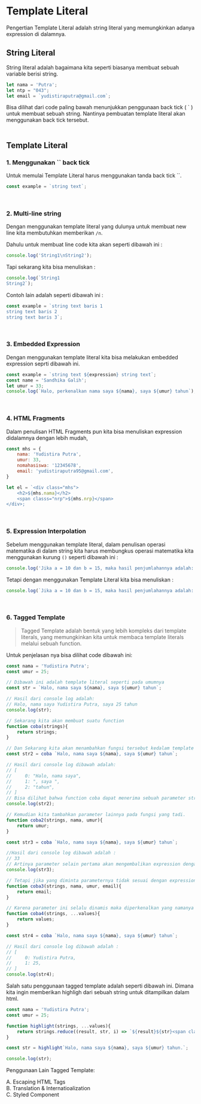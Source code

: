 # Template Literal

Pengertian Template Literal adalah string literal yang memungkinkan adanya expression di dalamnya.

## String Literal

String literal adalah bagaimana kita seperti biasanya membuat sebuah variable berisi string.

```js
let nama = 'Putra';
let ntp = "043";
let email = `yudistiraputra@gmail.com`;
```

Bisa dilihat dari code paling bawah menunjukkan penggunaan back tick ( ` ) untuk membuat sebuah string. Nantinya pembuatan template literal akan menggunakan back tick tersebut.<br /><br />

## Template Literal

### 1. Menggunakan `` back tick
Untuk memulai Template Literal harus menggunakan tanda back tick ``. 
  
```js
const example = `string text`;
```
<br />

### 2. Multi-line string

Dengan menggunakan template literal yang dulunya untuk membuat new line kita membutuhkan memberikan `/n`.

Dahulu untuk membuat line code kita akan seperti dibawah ini :
```js
console.log('String1\nString2');  
```
  
Tapi sekarang kita bisa menuliskan :
```js
console.log(`String1
String2`);
```

Contoh lain adalah seperti dibawah ini :
```js
const example = `string text baris 1
string text baris 2
string text baris 3`;
```
<br />


### 3. Embedded Expression

Dengan menggunakan template literal kita bisa melakukan embedded expression seprti dibawah ini.


```js
const example = `string text ${expression} string text`;
const name = 'Sandhika Galih';
let umur = 33;
console.log(`Halo, perkenalkan nama saya ${nama}, saya ${umur} tahun`);
```
<br />

### 4. HTML Fragments

Dalam penulisan HTML Fragments pun kita bisa menuliskan expression didalamnya dengan lebih mudah,

```js
const mhs = {
    nama: 'Yudistira Putra',
    umur: 33,
    nomahasiswa: '12345678',
    email: 'yudistiraputra95@gmail.com',
}

let el = `<div class="mhs">
    <h2>${mhs.nama}</h2>
    <span classs="nrp">${mhs.nrp}</span>
</div>;
```
<br />

### 5. Expression Interpolation

Sebelum menggunakan template literal, dalam penulisan operasi matematika di dalam string kita harus membungkus operasi matematika kita menggunakan kurung `()` seperti dibawah ini :

```js
console.log('Jika a = 10 dan b = 15, maka hasil penjumlahannya adalah: ' + ( a + b ) + ', bukan ' + (2 * a + b ));
```

Tetapi dengan menggunakan Template Literal kita bisa menuliskan :

```js
console.log(`Jika a = 10 dan b = 15, maka hasil penjumlahannya adalah: ${a + b}, bukan ${2 * a + b}`);
```
<br />

### 6. Tagged Template  
> Tagged Template adalah bentuk yang lebih kompleks dari template literals, yang memungkinkan kita untuk membaca template literals melalui sebuah function.

Untuk penjelasan nya bisa dilihat code dibawah ini:

```js
const nama = 'Yudistira Putra';
const umur = 25;

// Dibawah ini adalah template literal seperti pada umumnya 
const str = `Halo, nama saya ${nama}, saya ${umur} tahun`;

// Hasil dari console log adalah:
// Halo, nama saya Yudistira Putra, saya 25 tahun
console.log(str);

// Sekarang kita akan membuat suatu function
function coba(strings){
    return strings;
}

// Dan Sekarang kita akan menambahkan fungsi tersebut kedalam template literal tadi sehinggah menjadi tagged template
const str2 = coba `Halo, nama saya ${nama}, saya ${umur} tahun`;

// Hasil dari console log dibawah adalah: 
// [
//     0: "Halo, nama saya",
//     1: ", saya ",
//     2: "tahun",
// ]
// Bisa dilihat bahwa function coba dapat menerima sebuah parameter strings. Hasil dari tagged template tersebut adalah memecah template literal dipisahkan oleh expressionnya. Tetapi expressionnya tidak masuk kedalam hasil arraynya.
console.log(str2);

// Kemudian kita tambahkan parameter lainnya pada fungsi yang tadi.
function coba2(strings, nama, umur){
    return umur;
}

const str3 = coba `Halo, nama saya ${nama}, saya ${umur} tahun`;

//Hasil dari console log dibawah adalah :
// 33
// Artinya parameter selain pertama akan mengembalikan expression dengan nama yang dituliskan dan dalam konteks ini adalah umur.
console.log(str3);

// Tetapi jika yang diminta parameternya tidak sesuai dengan expression yang ada akan menghasilkan undefined.
function coba3(strings, nama, umur, email){
    return email;
}

// Karena parameter ini selalu dinamis maka diperkenalkan yang namanya adalah rest parameters. Rest parameters akan menjadi array yang mengambil semua parameter yang diberikan. Rest parameters dituliskan dengan menuliskan 3 titik dan sebuah nama parameter bebas.
function coba4(strings, ...values){
    return values;
}

const str4 = coba `Halo, nama saya ${nama}, saya ${umur} tahun`;

// Hasil dari console log dibawah adalah :
// [
//     0: Yudistira Putra,
//     1: 25,
// ]
console.log(str4);
```

Salah satu penggunaan tagged template adalah seperti dibawah ini. Dimana kita ingin memberikan highligh dari sebuah string untuk ditampilkan dalam html.

```js
const nama = 'Yudistira Putra';
const umur = 25;

function highlight(strings, ...values){
    return strings.reduce((result, str, i) => `${result}${str}<span class="hl">${values[i] || ''}</span>`, '')
}

const str = highlight`Halo, nama saya ${nama}, saya ${umur} tahun.`;

console.log(str);
```

Penggunaan Lain Tagged Template:

A. Escaping HTML Tags  
B. Translation & Internatioalization  
C. Styled Component